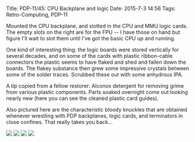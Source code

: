 Title: PDP-11/45: CPU Backplane and logic
Date: 2015-7-3 14:56
Tags: Retro-Computing, PDP-11

Mounted the CPU backplane, and slotted in the CPU and MMU logic cards.  The empty slots on the right are for the FPU -- I have those on hand but figure I'll wait to slot them until I've got the basic CPU up and running.

One kind of interesting thing: the logic boards were stored vertically for several decades, and on some of the cards with plastic ribbon-cable connectors the plastic seems to have flaked and shed and fallen down the boards.  The flakey substance then grew some impressive crystals between some of the solder traces.  Scrubbed these out with some anhydrous IPA.

A tip copied from a fellow restorer: Alconox detergent for removing grime from various plastic components.  Parts soaked overnight come out looking nearly new (here you can see the cleaned plastic card guides).

Also pictured here are the characteristic bloody knuckles that are obtained whenever wrestling with PDP backplanes, logic cards, and terminators in close confines.  That really takes you back...

[<img class='image-process-thumb' src='/images/pdp11/boards-in-chassis.jpg'/>]({filename}/images/pdp11/boards-in-chassis.jpg)
[<img class='image-process-thumb' src='/images/pdp11/board-with-crystals.jpg'/>]({filename}/images/pdp11/board-with-crystals.jpg)
[<img class='image-process-thumb' src='/images/pdp11/crystals.jpg'/>]({filename}/images/pdp11/crystals.jpg)
[<img class='image-process-thumb' src='/images/pdp11/knuckles.jpg'/>]({filename}/images/pdp11/knuckles.jpg)

